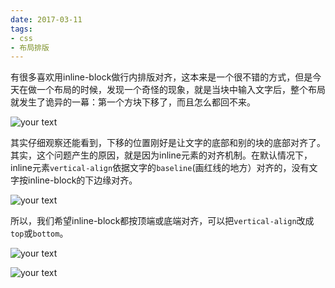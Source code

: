 ```yaml
---
date: 2017-03-11
tags:
- css
- 布局排版
---
```


有很多喜欢用inline-block做行内排版对齐，这本来是一个很不错的方式，但是今天在做一个布局的时候，发现一个奇怪的现象，就是当块中输入文字后，整个布局就发生了诡异的一幕：第一个方块下移了，而且怎么都回不来。

![your text](<http://img.hksite.cn/1489145950951> "")

其实仔细观察还能看到，下移的位置刚好是让文字的底部和别的块的底部对齐了。其实，这个问题产生的原因，就是因为inline元素的对齐机制。在默认情况下，inline元素`vertical-align`依据文字的`baseline`(画红线的地方）对齐的，没有文字按inline-block的下边缘对齐。

![your text](<http://img.hksite.cn/1489146165288> "")

所以，我们希望inline-block都按顶端或底端对齐，可以把`vertical-align`改成`top`或`bottom`。

![your text](<http://img.hksite.cn/1489146431518> "")

![your text](<http://img.hksite.cn/1489146391574> "")

